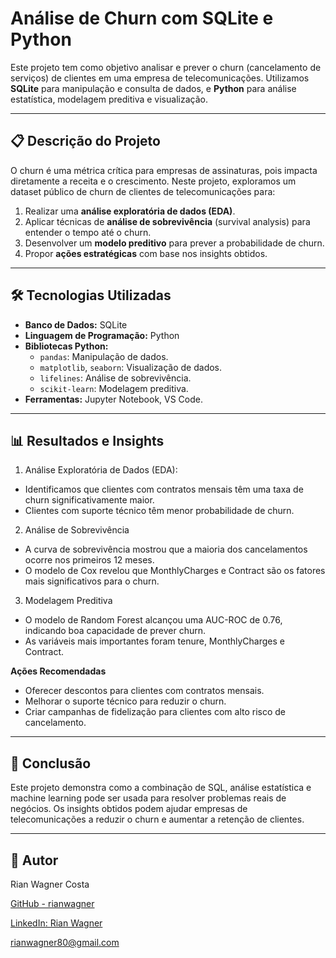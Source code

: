 # Análise de Churn com SQLite e Python

Este projeto tem como objetivo analisar e prever o churn (cancelamento de serviços) de clientes em uma empresa de telecomunicações. Utilizamos **SQLite** para manipulação e consulta de dados, e **Python** para análise estatística, modelagem preditiva e visualização.

---

## 📋 Descrição do Projeto

O churn é uma métrica crítica para empresas de assinaturas, pois impacta diretamente a receita e o crescimento. Neste projeto, exploramos um dataset público de churn de clientes de telecomunicações para:

1. Realizar uma **análise exploratória de dados (EDA)**.
2. Aplicar técnicas de **análise de sobrevivência** (survival analysis) para entender o tempo até o churn.
3. Desenvolver um **modelo preditivo** para prever a probabilidade de churn.
4. Propor **ações estratégicas** com base nos insights obtidos.

---

## 🛠 Tecnologias Utilizadas

- **Banco de Dados:** SQLite
- **Linguagem de Programação:** Python
- **Bibliotecas Python:**
  - `pandas`: Manipulação de dados.
  - `matplotlib`, `seaborn`: Visualização de dados.
  - `lifelines`: Análise de sobrevivência.
  - `scikit-learn`: Modelagem preditiva.
- **Ferramentas:** Jupyter Notebook, VS Code.

---
## 📊 Resultados e Insights
1. Análise Exploratória de Dados (EDA):
- Identificamos que clientes com contratos mensais têm uma taxa de churn significativamente maior.
- Clientes com suporte técnico têm menor probabilidade de churn.

2. Análise de Sobrevivência
- A curva de sobrevivência mostrou que a maioria dos cancelamentos ocorre nos primeiros 12 meses.
- O modelo de Cox revelou que MonthlyCharges e Contract são os fatores mais significativos para o churn.

3. Modelagem Preditiva
- O modelo de Random Forest alcançou uma AUC-ROC de 0.76, indicando boa capacidade de prever churn.
- As variáveis mais importantes foram tenure, MonthlyCharges e Contract.

**Ações Recomendadas**

- Oferecer descontos para clientes com contratos mensais.
- Melhorar o suporte técnico para reduzir o churn.
- Criar campanhas de fidelização para clientes com alto risco de cancelamento.

---

## 📝 Conclusão
Este projeto demonstra como a combinação de SQL, análise estatística e machine learning pode ser usada para resolver problemas reais de negócios. Os insights obtidos podem ajudar empresas de telecomunicações a reduzir o churn e aumentar a retenção de clientes.

---

## 👤 Autor
Rian Wagner Costa

[GitHub - rianwagner](https://awesomeopensource.com/project/elangosundar/awesome-README-templates)

[LinkedIn: Rian Wagner](https://www.linkedin.com/in/rian-wagner/) 

rianwagner80@gmail.com